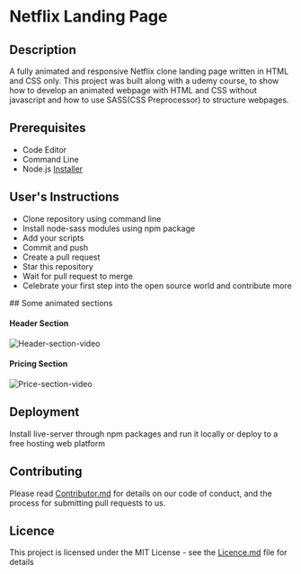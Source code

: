 # Netflix Landing Page  


## Description

<p>A fully animated and responsive Netflix clone landing page written in HTML and CSS only.
This project  was built along with a udemy course,
to show how to develop an animated webpage with HTML and CSS without javascript and how to use SASS(CSS Preprocessor) to structure webpages.
</p>

## Prerequisites
<ul>
<li>Code Editor</li>
<li>Command Line</li>
<li> Node.js  <a href="http://nodejs.org/en/download/">Installer</a>
</li>
</ul>

## User's Instructions
<ul>
<li>Clone repository using command line</li>
<li>Install node-sass modules using npm package</li>
<li>Add your scripts</li>
<li>Commit and push</li>
<li>Create a pull request</li>
<li>Star this repository</li>
<li>Wait for pull request to merge</li>
<li>Celebrate your first step into the open source world and contribute more</li>
</ul>
## Some animated sections

#### Header Section
![Header-section-video](https://user-images.githubusercontent.com/62570430/216172605-2971836d-a8dd-483f-9053-6ce29e433c45.gif)

#### Pricing Section
![Price-section-video](https://user-images.githubusercontent.com/62570430/216172636-7a86ad39-8e3a-4beb-8a89-81dcaa135d6e.gif)

## Deployment
<p> Install live-server through npm packages and run it locally or deploy to a free hosting web platform </p>


## Contributing
<p>Please read  <a href="https://gist.github.com/PurpleBooth/b24679402957c63ec426">Contributor.md</a> for details on our code of conduct, and the process for submitting pull requests to us.</p>

## Licence
<p>This project is licensed under the MIT License - see the <a href="https://gist.github.com/PurpleBooth/LICENSE.md">Licence.md</a>  file for details </p>


